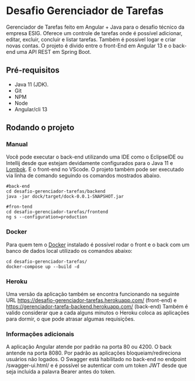 # Desafio Gerenciador de Tarefas 
Gerenciador de Tarefas feito em Angular + Java para o desafio técnico da empresa ESIG. Oferece um controle de tarefas onde é possível adicionar, editar, excluir, concluir e listar tarefas. Também é possível logar e criar novas contas. 
O projeto é divido entre o front-End em Angular 13 e o back-end uma API REST em Spring Boot.

## Pré-requisitos
* Java 11 (JDK).
* Git
* NPM 
* Node
* Angular/cli 13

## Rodando o projeto
### Manual
Você pode executar o back-end utilizando uma IDE como o EclipseIDE ou Intellij desde que estejam devidamente configurados para o Java 11 e [Lombok](https://projectlombok.org/). E o front-end no VScode. O projeto também pode ser executado via linha de comando seguindo os comandos mostrados abaixo. 

```
#back-end
cd desafio-gerenciador-tarefas/backend
java -jar dock/target/dock-0.0.1-SNAPSHOT.jar

#fron-tend
cd desafio-gerenciador-tarefas/frontend
ng s --configuration=production
```
### Docker
Para quem tem o [Docker](https://www.docker.com/) instalado é possível rodar o front e o back com um banco de dados local utilizado os comandos abaixo:
```
cd desafio-gerenciador-tarefas/
docker-compose up --build -d
```

### Heroku
Uma versão da aplicação também se encontra funcionando na seguinte URL https://desafio-gerenciador-tarefas.herokuapp.com/ (front-end) e https://gerenciador-tarefa-backend.herokuapp.com/ (back-end)
Também é valido considerar que a cada alguns minutos o Heroku coloca as aplicações para dormir, o que pode atrasar algumas requisições.

### Informações adicionais
A aplicação Angular atende por padrão na porta 80 ou 4200. O back antende na porta 8080. 
Por padrão as aplicações bloqueiam/redireciona usuários não logados. O Swagger está habilitado no back-end no endpoint /swagger-ui.html/ e é possível se autenticar com um token JWT desde que seja incluída a palavra Bearer antes do token. 
